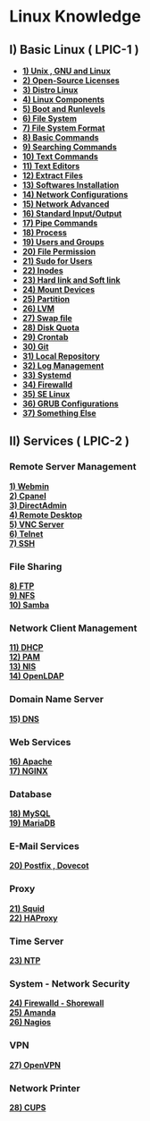 # **Linux Knowledge**
## **I) Basic Linux ( LPIC-1 )**
- [**1) Unix , GNU and Linux**](https://github.com/QuocCuong97/Linux/blob/master/docs/Basic%20Linux/01_Unix_GNU_Linux.md)<br>
- [**2) Open-Source Licenses**](https://github.com/QuocCuong97/Linux/blob/master/docs/Basic%20Linux/02_Open-Source_Licenses.md)<br>
- [**3) Distro Linux**](https://github.com/QuocCuong97/Linux/blob/master/docs/Basic%20Linux/04_Distro_Linux.md)<br>
- [**4) Linux Components**](https://github.com/QuocCuong97/Linux/blob/master/docs/Basic%20Linux/05_Linux_Components.md)<br>
- [**5) Boot and Runlevels**](https://github.com/QuocCuong97/Linux/blob/master/docs/Basic%20Linux/06_Boot_and_Runlevels.md)<br>
- [**6) File System**](https://github.com/QuocCuong97/Linux/blob/master/docs/Basic%20Linux/07_File_System.md)<br>
- [**7) File System Format**](https://github.com/QuocCuong97/Linux/blob/master/docs/Basic%20Linux/20_File_System_Format.md)<br>
- [**8) Basic Commands**](https://github.com/QuocCuong97/Linux/blob/master/docs/Basic%20Linux/08_Basic_Commands.md)<br>
- [**9) Searching Commands**](https://github.com/QuocCuong97/Linux/blob/master/docs/Basic%20Linux/10_Searching_Commands.md)<br>
- [**10) Text Commands**](https://github.com/QuocCuong97/Linux/blob/master/docs/Basic%20Linux/09_Text_Commands.md)<br>
- [**11) Text Editors**](https://github.com/QuocCuong97/Linux/blob/master/docs/Basic%20Linux/15_Text_Editors.md)<br>
- [**12) Extract Files**](https://github.com/QuocCuong97/Linux/blob/master/docs/Basic%20Linux/13_Extract_Files.md)<br>
- [**13) Softwares Installation**](https://github.com/QuocCuong97/Linux/blob/master/docs/Basic%20Linux/14_Software_Installation.md)<br>
- [**14) Network Configurations**](https://github.com/QuocCuong97/Linux/blob/master/docs/Basic%20Linux/12_Network_Configuration.md)<br>
- [**15) Network Advanced**](https://github.com/QuocCuong97/Linux/blob/master/docs/Basic%20Linux/42_Network_Advanced.md)<br>
- [**16) Standard Input/Output**](https://github.com/QuocCuong97/Linux/blob/master/docs/Basic%20Linux/16_Standard_Input_Output.md)<br>
- [**17) Pipe Commands**](https://github.com/QuocCuong97/Linux/blob/master/docs/Basic%20Linux/17_Pipe_Commands.md)<br>
- [**18) Process**](https://github.com/QuocCuong97/Linux/blob/master/docs/Basic%20Linux/11_Process.md)<br>
- [**19) Users and Groups**](https://github.com/QuocCuong97/Linux/blob/master/docs/Basic%20Linux/18_User_and_Group.md)<br>
- [**20) File Permission**](https://github.com/QuocCuong97/Linux/blob/master/docs/Basic%20Linux/19_File_Permissions.md)<br>
- [**21) Sudo for Users**](https://github.com/QuocCuong97/Linux/blob/master/docs/Basic%20Linux/27_Root_permission_for_user.md)<br>
- [**22) Inodes**](https://github.com/QuocCuong97/Linux/blob/master/docs/Basic%20Linux/21_Inode.md)<br>
- [**23) Hard link and Soft link**](https://github.com/QuocCuong97/Linux/blob/master/docs/Basic%20Linux/22_Hard_link_Soft_link.md)<br>
- [**24) Mount Devices**](https://github.com/QuocCuong97/Linux/blob/master/docs/Basic%20Linux/23_Mount_Devices.md)<br>
- [**25) Partition**](https://github.com/QuocCuong97/Linux/blob/master/docs/Basic%20Linux/24_Partition.md)<br>
- [**26) LVM**](https://github.com/QuocCuong97/Linux/blob/master/docs/Basic%20Linux/25_LVM.md)<br>
- [**27) Swap file**](https://github.com/QuocCuong97/Linux/blob/master/docs/Basic%20Linux/28_Swap_file.md)<br>
- [**28) Disk Quota**](https://github.com/QuocCuong97/Linux/blob/master/docs/Basic%20Linux/29_Disk_Quota.md)<br>
- [**29) Crontab**](https://github.com/QuocCuong97/Linux/blob/master/docs/Basic%20Linux/32_Crontab.md)<br>
- [**30) Git**](https://github.com/QuocCuong97/Linux/blob/master/docs/Basic%20Linux/38_Git.md)<br>
- [**31) Local Repository**](https://github.com/QuocCuong97/Linux/blob/master/docs/Basic%20Linux/43_Local_Repository.md)<br>
- [**32) Log Management**](https://github.com/QuocCuong97/Linux/blob/master/docs/Basic%20Linux/40_Log_Management.md)<br>
- [**33) Systemd**](https://github.com/QuocCuong97/Linux/blob/master/docs/Basic%20Linux/36_Systemd.md)<br>
- [**34) Firewalld**](https://github.com/QuocCuong97/Linux/blob/master/docs/Basic%20Linux/39_Firewalld.md)<br>
- [**35) SE Linux**](https://github.com/QuocCuong97/Linux/blob/master/docs/Basic%20Linux/26_SE_Linux.md)<br>
- [**36) GRUB Configurations**](https://github.com/QuocCuong97/Linux/blob/master/docs/Basic%20Linux/35_GRUB_Configuration.md)<br>
- [**37) Something Else**]()<br>

## **II) Services ( LPIC-2 )**
### **Remote Server Management**
[**1) Webmin**]()<br>
[**2) Cpanel**]()<br>
[**3) DirectAdmin**]()<br>
[**4) Remote Desktop**]()<br>
[**5) VNC Server**]()<br>
[**6) Telnet**]()<br>
[**7) SSH**](https://github.com/QuocCuong97/Linux/tree/master/docs/Services/SSH)<br>
### **File Sharing**
[**8) FTP**]()<br>
[**9) NFS**]()<br>
[**10) Samba**]()<br>
### **Network Client Management**
[**11) DHCP**](https://github.com/QuocCuong97/Linux/tree/master/docs/Services/DHCP)<br>
[**12) PAM**]()<br>
[**13) NIS**]()<br>
[**14) OpenLDAP**]()<br>
### **Domain Name Server**
[**15) DNS**]()
### **Web Services**
[**16) Apache**](https://github.com/QuocCuong97/Linux/tree/master/docs/Services/APACHE)<br>
[**17) NGINX**](https://github.com/QuocCuong97/Linux/tree/master/docs/Services/NGINX)<br>
### **Database**
[**18) MySQL**]()<br>
[**19) MariaDB**](https://github.com/QuocCuong97/Linux/tree/master/docs/Services/MARIADB)<br>
### **E-Mail Services**
[**20) Postfix , Dovecot**](https://github.com/QuocCuong97/Linux/tree/master/docs/Services/POSTFIX)<br>
### **Proxy**
[**21) Squid**]()<br>
[**22) HAProxy**]()<br>
### **Time Server**
[**23) NTP**]()<br>
### **System - Network Security**
[**24) Firewalld - Shorewall**]()<br>
[**25) Amanda**]()<br>
[**26) Nagios**]()<br>
### **VPN**
[**27) OpenVPN**](https://github.com/QuocCuong97/Linux/tree/master/docs/Services/OPENVPN)<br>
### **Network Printer**
[**28) CUPS**]()
